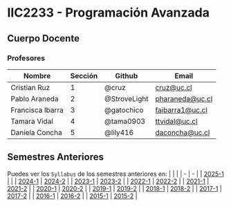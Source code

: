 # IIC2233 - Programación Avanzada

## Cuerpo Docente

### Profesores

| Nombre                   | Sección | Github       | Email              |
| ------------------------ | ------- | ------------ | ------------------ |
| Cristian Ruz             | 1       | @cruz        | cruz@uc.cl         |
| Pablo Araneda            | 2       | @StroveLight | pharaneda@uc.cl    |
| Francisca Ibarra         | 3       | @gatochico   | faibarra1@uc.cl    |
| Tamara Vidal             | 4       | @tama0903    | ttvidal@uc.cl      |
| Daniela Concha           | 5       | @lily416     | daconcha@uc.cl     |

## Semestres Anteriores

Puedes ver los `Syllabus` de los semestres anteriores en:
| | |
| - | - |
| [2025-1](https://github.com/IIC2233/Syllabus-2024-2) | |
| [2024-1](https://github.com/IIC2233/Syllabus-2024-1) | [2024-2](https://github.com/IIC2233/Syllabus-2024-1) |
| [2023-1](https://github.com/IIC2233/Syllabus-2023-1) | [2023-2](https://github.com/IIC2233/Syllabus-2023-2) |
| [2022-1](https://github.com/IIC2233/syllabus-2022-1) | [2022-2](https://github.com/IIC2233/Syllabus-2022-2) |
| [2021-1](https://github.com/IIC2233/syllabus-2021-1) | [2021-2](https://github.com/IIC2233/syllabus-2021-2) |
| [2020-1](https://github.com/IIC2233/syllabus-2020-1) | [2020-2](https://github.com/IIC2233/syllabus-2020-2) |
| [2019-1](https://github.com/IIC2233/syllabus-2019-1) | [2019-2](https://github.com/IIC2233/syllabus-2019-2) |
| [2018-1](https://github.com/IIC2233/Syllabus-2018-1) | [2018-2](https://github.com/IIC2233/Syllabus-2018-2) |
| [2017-1](https://github.com/IIC2233/Syllabus-2017-1) | [2017-2](https://github.com/IIC2233/Syllabus-2017-2) |
| [2016-1](https://github.com/IIC2233-2016-1/syllabus) | [2016-2](https://github.com/IIC2233-2016-02/Syllabus) |
| [2015-1](https://github.com/IIC2233-2015-1/syllabus) | [2015-2](https://github.com/IIC2233-2015-2/syllabus) |
